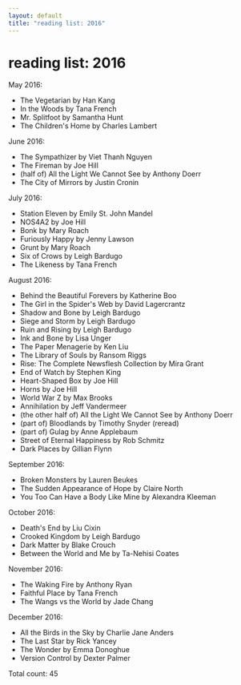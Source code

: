```yaml
---
layout: default
title: "reading list: 2016"
---
```


<h1>reading list: 2016</h1>

May 2016:
- The Vegetarian by Han Kang
- In the Woods by Tana French
- Mr. Splitfoot by Samantha Hunt
- The Children's Home by Charles Lambert

June 2016:
- The Sympathizer by Viet Thanh Nguyen
- The Fireman by Joe Hill
- (half of) All the Light We Cannot See by Anthony Doerr
- The City of Mirrors by Justin Cronin

July 2016:
- Station Eleven by Emily St. John Mandel
- NOS4A2 by Joe Hill
- Bonk by Mary Roach
- Furiously Happy by Jenny Lawson
- Grunt by Mary Roach
- Six of Crows by Leigh Bardugo
- The Likeness by Tana French

August 2016: 
- Behind the Beautiful Forevers by Katherine Boo 
- The Girl in the Spider's Web by David Lagercrantz
- Shadow and Bone by Leigh Bardugo
- Siege and Storm by Leigh Bardugo
- Ruin and Rising by Leigh Bardugo 
- Ink and Bone by Lisa Unger
- The Paper Menagerie by Ken Liu 
- The Library of Souls by Ransom Riggs
- Rise: The Complete Newsflesh Collection by Mira Grant
- End of Watch by Stephen King
- Heart-Shaped Box by Joe Hill
- Horns by Joe Hill
- World War Z by Max Brooks
- Annihilation by Jeff Vandermeer 
- (the other half of) All the Light We Cannot See by Anthony Doerr
- (part of) Bloodlands by Timothy Snyder (reread)
- (part of) Gulag by Anne Applebaum
- Street of Eternal Happiness by Rob Schmitz
- Dark Places by Gillian Flynn 

September 2016: 
- Broken Monsters by Lauren Beukes
- The Sudden Appearance of Hope by Claire North 
- You Too Can Have a Body Like Mine by Alexandra Kleeman

October 2016: 
- Death's End by Liu Cixin
- Crooked Kingdom by Leigh Bardugo 
- Dark Matter by Blake Crouch
- Between the World and Me by Ta-Nehisi Coates 

November 2016:
- The Waking Fire by Anthony Ryan
- Faithful Place by Tana French 
- The Wangs vs the World by Jade Chang 

December 2016: 
- All the Birds in the Sky by Charlie Jane Anders 
- The Last Star by Rick Yancey 
- The Wonder by Emma Donoghue
- Version Control by Dexter Palmer

Total count: 45
